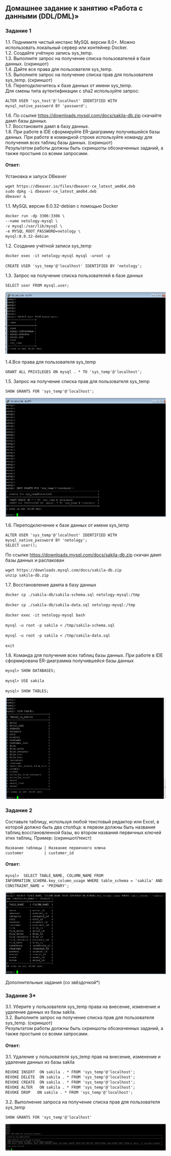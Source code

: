 ## Домашнее задание к занятию «Работа с данными (DDL/DML)»  

### Задание 1  
1.1. Поднимите чистый инстанс MySQL версии 8.0+. Можно использовать локальный сервер или контейнер Docker.  
1.2. Создайте учётную запись sys_temp.  
1.3. Выполните запрос на получение списка пользователей в базе данных. (скриншот)  
1.4. Дайте все права для пользователя sys_temp.  
1.5. Выполните запрос на получение списка прав для пользователя sys_temp. (скриншот)  
1.6. Переподключитесь к базе данных от имени sys_temp.  
Для смены типа аутентификации с sha2 используйте запрос:  
```
ALTER USER 'sys_test'@'localhost' IDENTIFIED WITH mysql_native_password BY 'password';
```
1.6. По ссылке https://downloads.mysql.com/docs/sakila-db.zip скачайте дамп базы данных.  
1.7. Восстановите дамп в базу данных.  
1.8. При работе в IDE сформируйте ER-диаграмму получившейся базы данных. При работе в командной строке используйте команду для получения всех таблиц базы данных. (скриншот)  
Результатом работы должны быть скриншоты обозначенных заданий, а также простыня со всеми запросами.  

#### Ответ:  
Установка и запуск DBeaver   
```
wget https://dbeaver.io/files/dbeaver-ce_latest_amd64.deb
sudo dpkg -i dbeaver-ce_latest_amd64.deb
dbeaver &
```
1.1. MySQL версии 8.0.32-debian с помощью Docker  
```
docker run -dp 3306:3306 \
--name netology-mysql \
-v mysql:/var/lib/mysql \
-e MYSQL_ROOT_PASSWORD=netology \
mysql:8.0.32-debian
```
1.2. Создание учётной записи sys_temp
```
docker exec -it netology-mysql mysql -uroot -p

CREATE USER 'sys_temp'@'localhost' IDENTIFIED BY 'netology';
```
1.3. Запрос на получение списка пользователей в базе данных
```
SELECT user FROM mysql.user;
```
![](https://github.com/networksuperman/netology_dev_ops/blob/main/rel_bd/12_1/12_2/img/12_2_1_1.png)  

1.4.Все права для пользователя sys_temp
```
GRANT ALL PRIVILEGES ON mysql . * TO 'sys_temp'@'localhost';
```
1.5. Запрос на получение списка прав для пользователя sys_temp
```
SHOW GRANTS FOR 'sys_temp'@'localhost';
```
![](https://github.com/networksuperman/netology_dev_ops/blob/main/rel_bd/12_1/12_2/img/12_2_1_2.png)  

1.6. Переподключение к базе данных от имени sys_temp
```
ALTER USER 'sys_temp'@'localhost' IDENTIFIED WITH mysql_native_password BY 'netology';
SELECT user();
```
По ссылке https://downloads.mysql.com/docs/sakila-db.zip скачан дамп базы данных и распакован
```
wget https://downloads.mysql.com/docs/sakila-db.zip
unzip sakila-db.zip
```
1.7. Восстановление дампа в базу данных
```
docker cp ./sakila-db/sakila-schema.sql netology-mysql:/tmp

docker cp ./sakila-db/sakila-data.sql netology-mysql:/tmp

docker exec -it netology-mysql bash

mysql -u root -p sakila < /tmp/sakila-schema.sql 

mysql -u root -p sakila < /tmp/sakila-data.sql
                                          
exit
```
1.8. Команда для получения всех таблиц базы данных. При работе в IDE сформирована ER-диаграмма получившейся базы данных
```
mysql> SHOW DATABASES;

mysql> USE sakila

mysql> SHOW TABLES;
```
![](https://github.com/networksuperman/netology_dev_ops/blob/main/rel_bd/12_1/12_2/img/12_2_1_3.png)  


### Задание 2  
Составьте таблицу, используя любой текстовый редактор или Excel, в которой должно быть два столбца: в первом должны быть названия таблиц восстановленной базы, во втором названия первичных ключей этих таблиц. Пример: (скриншот/текст)  
```
Название таблицы | Название первичного ключа
customer         | customer_id
```
#### Ответ:  
```
mysql>  SELECT TABLE_NAME, COLUMN_NAME FROM INFORMATION_SCHEMA.key_column_usage WHERE table_schema = 'sakila' AND CONSTRAINT_NAME = 'PRIMARY';
```
![](https://github.com/networksuperman/netology_dev_ops/blob/main/rel_bd/12_1/12_2/img/12_2_2_1.png)  

Дополнительные задания (со звёздочкой*)  

### Задание 3*  
3.1. Уберите у пользователя sys_temp права на внесение, изменение и удаление данных из базы sakila.  
3.2. Выполните запрос на получение списка прав для пользователя sys_temp. (скриншот)  
Результатом работы должны быть скриншоты обозначенных заданий, а также простыня со всеми запросами.  

#### Ответ:  
3.1. Удаление у пользователя sys_temp прав на внесение, изменение и удаление данных из базы sakila
```
REVOKE INSERT  ON sakila . * FROM 'sys_temp'@'localhost';
REVOKE DELETE  ON sakila . * FROM 'sys_temp'@'localhost';
REVOKE CREATE  ON sakila . * FROM 'sys_temp'@'localhost';
REVOKE ALTER   ON sakila . * FROM 'sys_temp'@'localhost';
REVOKE DROP   ON sakila . * FROM 'sys_temp'@'localhost';
```
3.2. Выполнение запроса на получение списка прав для пользователя sys_temp
```
SHOW GRANTS FOR 'sys_temp'@'localhost'
```
![](https://github.com/networksuperman/netology_dev_ops/blob/main/rel_bd/12_1/12_2/img/12_2_3_1.png)  
